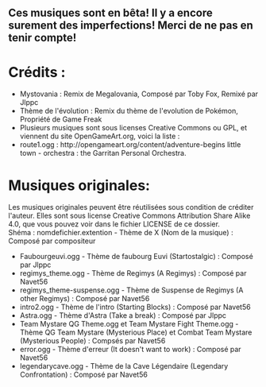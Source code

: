 ## Ces musiques sont en bêta! Il y a encore surement des imperfections! Merci de ne pas en tenir compte!

# Crédits :
<ul>
<li>Mystovania : Remix de Megalovania, Composé par Toby Fox, Remixé par Jlppc</li>
<li>Thème de l'évolution : Remix du thème de l'evolution de Pokémon, Propriété de Game Freak</li>
<li>Plusieurs musiques sont sous licenses Creative Commons ou GPL, et viennent du site OpenGameArt.org, voici la liste :</li>
<li>route1.ogg : http://opengameart.org/content/adventure-begins little town - orchestra : the Garritan Personal Orchestra.</li>
</ul>

# Musiques originales:
Les musiques originales peuvent être réutilisées sous condition de créditer l'auteur. Elles sont sous license Creative Commons Attribution Share Alike 4.0, que vous pouvez voir dans le fichier LICENSE de ce dossier.  
Shéma : nomdefichier.extention - Thème de X (Nom de la musique) : Composé par compositeur
<ul>
<li>Faubourgeuvi.ogg - Thème de faubourg Euvi (Startostalgic) : Composé par Jlppc</li>
<li>regimys_theme.ogg - Thème de Regimys (A Regimys) : Composé par Navet56</li>
<li>regimys_theme-suspense.ogg - Thème de Suspense de Regimys (A other Regimys) : Composé par Navet56</li>
<li>intro2.ogg - Thème de l'intro (Starting Blocks) : Composé par Navet56</li>
<li>Astra.ogg - Thème d'Astra (Take a break) : Composé par Jlppc</li>
<li>Team Mystare QG Theme.ogg et Team Mystare Fight Theme.ogg - Thème QG Team Mystare (Mysterious Place) et Combat Team Mystare (Mysterious People) : Compsés par Navet56</li>
<li>error.ogg - Thème d'erreur (It doesn't want to work) : Composé par Navet56</li>
<li>legendarycave.ogg - Thème de la Cave Légendaire (Legendary Confrontation) : Composé par Navet56</li>

</ul>

